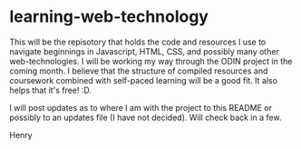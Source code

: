 # learning-web-technology

This will be the repisotory that holds the code and resources I use to navigate beginnings in Javascript, HTML, CSS, and possibly many other web-technologies. I will be working my way through the ODIN project in the coming month. I believe that the structure of compiled resources and coursework combined with self-paced learning will be a good fit. It also helps that it's free! :D. 

I will post updates as to where I am with the project to this README or possibly to an updates file (I have not decided). Will check back in a few. 

Henry 

